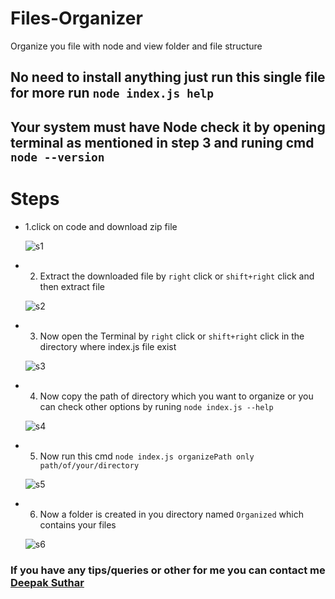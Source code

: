 # Files-Organizer
Organize you file with node and view folder and file structure

## No need to install anything just run this single file for more run `node index.js help`

## Your system must have Node check it by opening terminal as mentioned in step 3 and runing cmd `node --version`

# Steps

- 1.click on code and download zip file 
 
  ![s1](https://github.com/deepaksuthar40128/Files-Organizer/assets/92250394/93a538d4-0132-4c0e-a1d9-0a484bf2b2ab)
  
- 2. Extract the downloaded file by `right` click or `shift+right` click and then extract file

   ![s2](https://github.com/deepaksuthar40128/Files-Organizer/assets/92250394/c79ef4b7-73cf-4f71-88d4-f099529ffddb)

- 3. Now open the Terminal by `right` click or `shift+right` click in the directory where index.js file exist

  ![s3](https://github.com/deepaksuthar40128/Files-Organizer/assets/92250394/ff3e47e7-6a5f-4918-9674-4b3a247bb561)

- 4. Now copy the path of directory which you want to organize or you can check other options by runing `node index.js --help`

  ![s4](https://github.com/deepaksuthar40128/Files-Organizer/assets/92250394/abdf6b74-d021-46ea-8cf2-1a730d63faae)

- 5. Now run this cmd `node index.js organizePath only path/of/your/directory`

  ![s5](https://github.com/deepaksuthar40128/Files-Organizer/assets/92250394/396a75f2-57d9-4f79-a6ef-bef781cea65b)

- 6. Now a folder is created in you directory named `Organized` which contains your files

   ![s6](https://github.com/deepaksuthar40128/Files-Organizer/assets/92250394/1b76f10c-aee8-4f9b-a838-a6edeba25c52)


### If you have any tips/queries or other for me you can contact me [Deepak Suthar](https://deepaksuthar.vercel.app)
